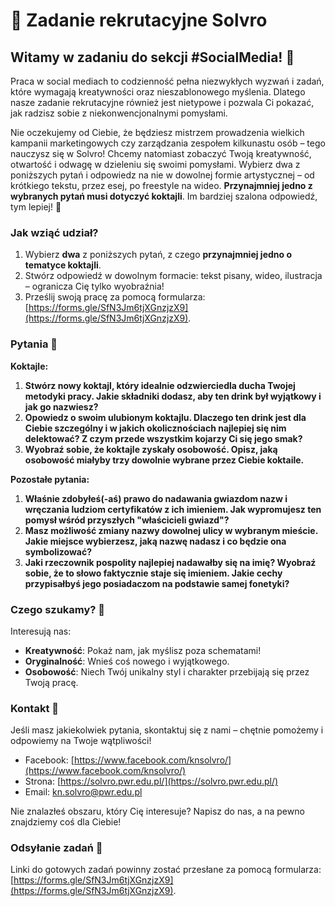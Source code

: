 # 📝 Zadanie rekrutacyjne Solvro

## Witamy w zadaniu do sekcji #SocialMedia! 🍹

Praca w social mediach to codzienność pełna niezwykłych wyzwań i zadań, które wymagają kreatywności oraz nieszablonowego myślenia. Dlatego nasze zadanie rekrutacyjne również jest nietypowe i pozwala Ci pokazać, jak radzisz sobie z niekonwencjonalnymi pomysłami.

Nie oczekujemy od Ciebie, że będziesz mistrzem prowadzenia wielkich kampanii marketingowych czy zarządzania zespołem kilkunastu osób – tego nauczysz się w Solvro! Chcemy natomiast zobaczyć Twoją kreatywność, otwartość i odwagę w dzieleniu się swoimi pomysłami. Wybierz dwa z poniższych pytań i odpowiedz na nie w dowolnej formie artystycznej – od krótkiego tekstu, przez esej, po freestyle na wideo. **Przynajmniej jedno z wybranych pytań musi dotyczyć koktajli**. Im bardziej szalona odpowiedź, tym lepiej! 🌟

### Jak wziąć udział?
1. Wybierz **dwa** z poniższych pytań, z czego **przynajmniej jedno o tematyce koktajli**.
2. Stwórz odpowiedź w dowolnym formacie: tekst pisany, wideo, ilustracja – ogranicza Cię tylko wyobraźnia!
3. Prześlij swoją pracę za pomocą formularza: [https://forms.gle/SfN3Jm6tjXGnzjzX9](https://forms.gle/SfN3Jm6tjXGnzjzX9).

### Pytania 🤔

**Koktajle:**
1. **Stwórz nowy koktajl, który idealnie odzwierciedla ducha Twojej metodyki pracy. Jakie składniki dodasz, aby ten drink był wyjątkowy i jak go nazwiesz?**
2. **Opowiedz o swoim ulubionym koktajlu. Dlaczego ten drink jest dla Ciebie szczególny i w jakich okolicznościach najlepiej się nim delektować? Z czym przede wszystkim kojarzy Ci się jego smak?**
3. **Wyobraź sobie, że koktajle zyskały osobowość. Opisz, jaką osobowość miałyby trzy dowolnie wybrane przez Ciebie koktaile.**

**Pozostałe pytania:**
1. **Właśnie zdobyłeś(-aś) prawo do nadawania gwiazdom nazw i wręczania ludziom certyfikatów z ich imieniem. Jak wypromujesz ten pomysł wśród przyszłych "właścicieli gwiazd"?**
2. **Masz możliwość zmiany nazwy dowolnej ulicy w wybranym mieście. Jakie miejsce wybierzesz, jaką nazwę nadasz i co będzie ona symbolizować?**
3. **Jaki rzeczownik pospolity najlepiej nadawałby się na imię? Wyobraź sobie, że to słowo faktycznie staje się imieniem. Jakie cechy przypisałbyś jego posiadaczom na podstawie samej fonetyki?**

### Czego szukamy? 👀
Interesują nas:
- **Kreatywność**: Pokaż nam, jak myślisz poza schematami!
- **Oryginalność**: Wnieś coś nowego i wyjątkowego.
- **Osobowość**: Niech Twój unikalny styl i charakter przebijają się przez Twoją pracę.

### Kontakt 🤝
Jeśli masz jakiekolwiek pytania, skontaktuj się z nami – chętnie pomożemy i odpowiemy na Twoje wątpliwości!

- Facebook: [https://www.facebook.com/knsolvro/](https://www.facebook.com/knsolvro/)
- Strona: [https://solvro.pwr.edu.pl/](https://solvro.pwr.edu.pl/)
- Email: kn.solvro@pwr.edu.pl

Nie znalazłeś obszaru, który Cię interesuje? Napisz do nas, a na pewno znajdziemy coś dla Ciebie!

### Odsyłanie zadań 🔗
Linki do gotowych zadań powinny zostać przesłane za pomocą formularza: [https://forms.gle/SfN3Jm6tjXGnzjzX9](https://forms.gle/SfN3Jm6tjXGnzjzX9).
